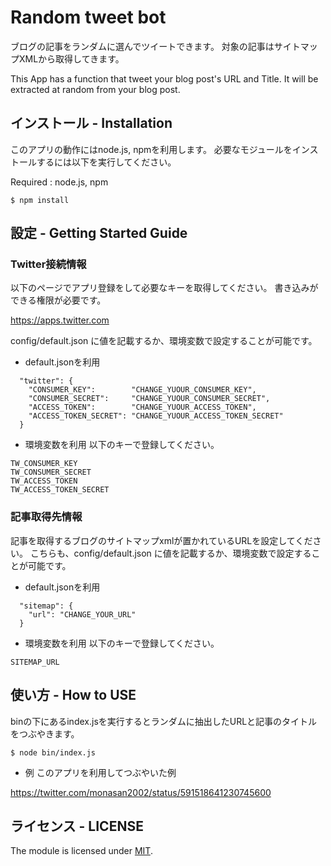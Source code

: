# Random tweet bot
ブログの記事をランダムに選んでツイートできます。
対象の記事はサイトマップXMLから取得してきます。

This App has a function that tweet your blog post's URL and Title.
It will be extracted at random from your blog post.

## インストール - Installation
このアプリの動作にはnode.js, npmを利用します。
必要なモジュールをインストールするには以下を実行してください。

Required : node.js, npm

```
$ npm install
```

## 設定 - Getting Started Guide

### Twitter接続情報
以下のページでアプリ登録をして必要なキーを取得してください。
書き込みができる権限が必要です。

https://apps.twitter.com

config/default.json に値を記載するか、環境変数で設定することが可能です。

- default.jsonを利用
```
  "twitter": {
    "CONSUMER_KEY":        "CHANGE_YUOUR_CONSUMER_KEY",
    "CONSUMER_SECRET":     "CHANGE_YUOUR_CONSUMER_SECRET",
    "ACCESS_TOKEN":        "CHANGE_YUOUR_ACCESS_TOKEN",
    "ACCESS_TOKEN_SECRET": "CHANGE_YUOUR_ACCESS_TOKEN_SECRET"
  }
```

- 環境変数を利用
以下のキーで登録してください。
```
TW_CONSUMER_KEY
TW_CONSUMER_SECRET
TW_ACCESS_TOKEN
TW_ACCESS_TOKEN_SECRET
```

### 記事取得先情報
記事を取得するブログのサイトマップxmlが置かれているURLを設定してください。
こちらも、config/default.json に値を記載するか、環境変数で設定することが可能です。
- default.jsonを利用
```
  "sitemap": {
    "url": "CHANGE_YOUR_URL"
  }
```

- 環境変数を利用
以下のキーで登録してください。
```
SITEMAP_URL
```

## 使い方 - How to USE
binの下にあるindex.jsを実行するとランダムに抽出したURLと記事のタイトルをつぶやきます。

```
$ node bin/index.js
```

- 例
このアプリを利用してつぶやいた例

https://twitter.com/monasan2002/status/591518641230745600

## ライセンス - LICENSE
The module is licensed under [MIT](./MIT-LICENSE.txt). 
